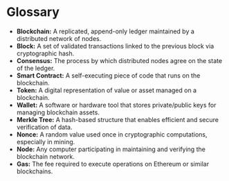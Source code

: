 # Glossary

- **Blockchain:** A replicated, append-only ledger maintained by a distributed network of nodes.  
- **Block:** A set of validated transactions linked to the previous block via cryptographic hash.  
- **Consensus:** The process by which distributed nodes agree on the state of the ledger.  
- **Smart Contract:** A self-executing piece of code that runs on the blockchain.  
- **Token:** A digital representation of value or asset managed on a blockchain.  
- **Wallet:** A software or hardware tool that stores private/public keys for managing blockchain assets.  
- **Merkle Tree:** A hash-based structure that enables efficient and secure verification of data.  
- **Nonce:** A random value used once in cryptographic computations, especially in mining.  
- **Node:** Any computer participating in maintaining and verifying the blockchain network.  
- **Gas:** The fee required to execute operations on Ethereum or similar blockchains.
